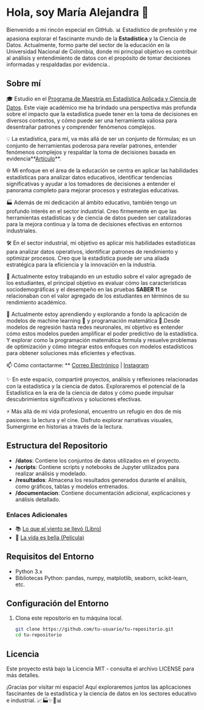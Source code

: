 # Hola, soy María Alejandra 👋

Bienvenido a mi rincón especial en GitHub. 📊 Estadístico de profesión y me apasiona explorar el fascinante mundo de la **Estadística** y la Ciencia de Datos. Actualmente, formo parte del sector de la educación en la Universidad Nacional de Colombia, donde mi principal objetivo es contribuir al análisis y entendimiento de datos con el propósito de tomar decisiones informadas y respaldadas por evidencia..

## Sobre mí

🎓 Estudio en el [Programa de Maestría en Estadística Aplicada y Ciencia de Datos](https://www.unbosque.edu.co/maestria/estadistica-aplicada-y-ciencia-de-datos). Este viaje académico me ha brindado una perspectiva más profunda sobre el impacto que la estadística puede tener en la toma de decisiones en diversos contextos, y cómo puede ser una herramienta valiosa para desentrañar patrones y comprender fenómenos complejos.

💡 La estadística, para mí, va más allá de ser un conjunto de fórmulas; es un conjunto de herramientas poderosa para revelar patrones, entender fenómenos complejos y respaldar la toma de decisiones basada en evidencia**[Artículo](https://www.mdpi.com/2073-8994/13/7/1114)**.

🌐 Mi enfoque en el área de la educación se centra en aplicar las habilidades estadísticas para analizar datos educativos, identificar tendencias significativas y ayudar a los tomadores de decisiones a entender el panorama completo para mejorar procesos y estrategias educativas. 

🏭 Además de mi dedicación al ámbito educativo, también tengo un profundo interés en el sector industrial. Creo firmemente en que las herramientas estadísticas y de ciencia de datos pueden ser catalizadoras para la mejora continua y la toma de decisiones efectivas en entornos industriales.

🛠️ En el sector industrial, mi objetivo es aplicar mis habilidades estadísticas para analizar datos operativos, identificar patrones de rendimiento y optimizar procesos. Creo que la estadística puede ser una aliada estratégica para la eficiencia y la innovación en la industria.

🔭 Actualmente estoy trabajando en un estudio sobre el valor agregado de los estudiantes, el principal objetivo es evaluar cómo las características sociodemográficas y el desempeño en las pruebas **SABER 11** se relacionaban con el valor agregado de los estudiantes en términos de su rendimiento académico.

🚀 Actualmente estoy aprendiendo y explorando a fondo la aplicación de modelos de machine learning 🤖 y programación matemática 📐.Desde modelos de regresión hasta redes neuronales, mi objetivo es entender cómo estos modelos pueden amplificar el poder predictivo de la estadística. Y explorar como la programación matemática formula y resuelve problemas de optimización y cómo integrar estos enfoques con modelos estadísticos para obtener soluciones más eficientes y efectivas.

📫 Cómo contactarme: ** [Correo Electrónico](mailto:mamartinezgue@unbosque.edu.co) | [Instagram](https://www.instagram.com/alejandramart_28/)

✨ En este espacio, compartiré proyectos, análisis y reflexiones relacionadas con la estadística y la ciencia de datos. Exploraremos el potencial de la Estadística en la era de la ciencia de datos y cómo puede impulsar descubrimientos significativos y soluciones efectivas.

⚡ Más allá de mi vida profesional, encuentro un refugio en dos de mis pasiones: la lectura y el cine. Disfruto explorar narrativas visuales, Sumergirme en historias a través de la lectura.

## Estructura del Repositorio

- **/datos**: Contiene los conjuntos de datos utilizados en el proyecto.
- **/scripts**: Contiene scripts y notebooks de Jupyter utilizados para realizar análisis y modelado.
- **/resultados**: Almacena los resultados generados durante el análisis, como gráficos, tablas y modelos entrenados.
- **/documentacion**: Contiene documentación adicional, explicaciones y análisis detallado.

### Enlaces Adicionales
- 📚 [Lo que el viento se llevó (Libro)](https://www.suneo.mx/literatura/subidas/Margaret%20Mitchell%20Lo%20que%20el%20Viento%20se%20Llev%C3%B3.pdf)
- 🎥 [La vida es bella (Película)](https://www.imdb.com/title/tt0118799/)

## Requisitos del Entorno

- Python 3.x
- Bibliotecas Python: pandas, numpy, matplotlib, seaborn, scikit-learn, etc.

## Configuración del Entorno

1. Clona este repositorio en tu máquina local.
   ```bash
   git clone https://github.com/tu-usuario/tu-repositorio.git
   cd tu-repositorio

## Licencia

Este proyecto está bajo la Licencia MIT - consulta el archivo LICENSE para más detalles.

¡Gracias por visitar mi espacio! Aquí exploraremos juntos las aplicaciones fascinantes de la estadística y la ciencia de datos en los sectores educativo e industrial. 📈🏭✨📖📊
